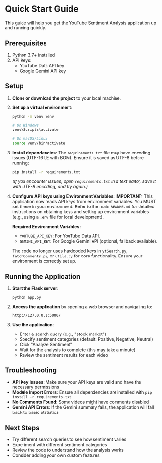 # Quick Start Guide

This guide will help you get the YouTube Sentiment Analysis application up and running quickly.

## Prerequisites

1. Python 3.7+ installed
2. API Keys:
   - YouTube Data API key
   - Google Gemini API key

## Setup

1. **Clone or download the project** to your local machine.

2. **Set up a virtual environment**:
   ```bash
   python -m venv venv
   
   # On Windows
   venv\Scripts\activate
   
   # On macOS/Linux
   source venv/bin/activate
   ```

3. **Install dependencies**:
   The `requirements.txt` file may have encoding issues (UTF-16 LE with BOM). Ensure it is saved as UTF-8 before running:
   ```bash
   pip install -r requirements.txt
   ```
   *(If you encounter issues, open `requirements.txt` in a text editor, save it with UTF-8 encoding, and try again.)*

4. **Configure API keys using Environment Variables**:
   **IMPORTANT:** This application now reads API keys from environment variables. You MUST set these in your environment. Refer to the main `README.md` for detailed instructions on obtaining keys and setting up environment variables (e.g., using a `.env` file for local development).

   **Required Environment Variables:**
   - `YOUTUBE_API_KEY`: For YouTube Data API.
   - `GEMINI_API_KEY`: For Google Gemini API (optional, fallback available).

   The code no longer uses hardcoded keys in `ytSearch.py`, `fetchComments.py`, or `utils.py` for core functionality. Ensure your environment is correctly set up.

## Running the Application

1. **Start the Flask server**:
   ```
   python app.py
   ```

2. **Access the application** by opening a web browser and navigating to:
   ```
   http://127.0.0.1:5000/
   ```

3. **Use the application**:
   - Enter a search query (e.g., "stock market")
   - Specify sentiment categories (default: Positive, Negative, Neutral)
   - Click "Analyze Sentiment"
   - Wait for the analysis to complete (this may take a minute)
   - Review the sentiment results for each video

## Troubleshooting

- **API Key Issues**: Make sure your API keys are valid and have the necessary permissions
- **Module Import Errors**: Ensure all dependencies are installed with `pip install -r requirements.txt`
- **No Comments Found**: Some videos might have comments disabled
- **Gemini API Errors**: If the Gemini summary fails, the application will fall back to basic statistics

## Next Steps

- Try different search queries to see how sentiment varies
- Experiment with different sentiment categories
- Review the code to understand how the analysis works
- Consider adding your own custom features 